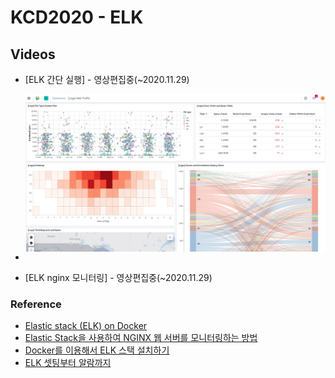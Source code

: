 # KCD2020 - ELK

## Videos

* [ELK 간단 실행] - 영상편집중(~2020.11.29)
* <img src="elk-kibana001.png" width="600" style="display:block;"><br/>

* [ELK nginx 모니터링] - 영상편집중(~2020.11.29)

### Reference

* [Elastic stack (ELK) on Docker](https://github.com/deviantony/docker-elk)
* [Elastic Stack을 사용하여 NGINX 웹 서버를 모니터링하는 방법](https://www.elastic.co/kr/blog/how-to-monitor-nginx-web-servers-with-the-elastic-stack)
* [Docker를 이용해서 ELK 스택 설치하기](https://velog.io/@dion/Docker%EB%A5%BC-%EC%9D%B4%EC%9A%A9%ED%95%B4%EC%84%9C-ELK-%EC%8A%A4%ED%83%9D-%EC%84%A4%EC%B9%98%ED%95%98%EA%B8%B0)
* [ELK 셋팅부터 알람까지](https://woowabros.github.io/experience/2020/01/16/set-elk-with-alarm.html)
